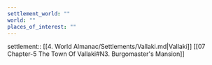 ```yaml
---
settlement_world: ""
world: ""
places_of_interest: ""
---
```

settlement:: [[4. World Almanac/Settlements/Vallaki.md|Vallaki]]
[[07 Chapter-5 The Town Of Vallaki#N3. Burgomaster's Mansion]]